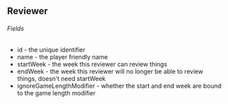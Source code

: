 ## Reviewer
###### Fields
* id - the unique identifier
* name - the player friendly name
* startWeek - the week this reviewer can review things
* endWeek - the week this reviewer will no longer be able to review things, doesn't need startWeek
* ignoreGameLengthModifier - whether the start and end week are bound to the game length modifier